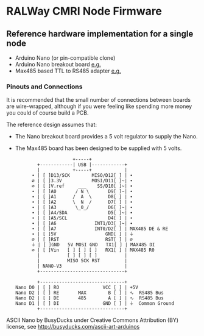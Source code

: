 # RALWay CMRI Node Firmware


## Reference hardware implementation for a single node

* Arduino Nano (or pin-compatible clone)
* Arduino Nano breakout board [e.g.](https://robu.in/product/nano-328p-expansion-adapter-breakout-board-io-shield)
* Max485 based TTL to RS485 adapter [e.g.](https://www.banggood.com/10Pcs-5V-MAX485-TTL-To-RS485-Converter-Module-Board-For-Arduino-p-1152561.html?cur_warehouse=CN)


### Pinouts and Connections

It is recommended that the small number of connections between boards are wire-wrapped, although if you were feeling like spending more money you could of course build a PCB.

The reference design assumes that:
  * The Nano breakout board provides a 5 volt regulator to supply the Nano.
  * The Max485 board has been designed to be supplied with 5 volts.


                             +-----+
                +------------| USB |------------+
                |            +-----+            |
              ∙ | [ ]D13/SCK        MISO/D12[ ] | ∙
              ∅ | [ ]3.3V           MOSI/D11[ ]~| ∙
              ∅ | [ ]V.ref     ___    SS/D10[ ]~| ∙
              ∙ | [ ]A0       / N \       D9[ ]~| ∙
              ∙ | [ ]A1      /  A  \      D8[ ] | ∙
              ∙ | [ ]A2      \  N  /      D7[ ] | ∙
              ∙ | [ ]A3       \_0_/       D6[ ]~| ∙
              ∙ | [ ]A4/SDA               D5[ ]~| ∙
              ∙ | [ ]A5/SCL               D4[ ] | ∙
              ∙ | [ ]A6              INT1/D3[ ]~| ∙
              ∙ | [ ]A7              INT0/D2[ ] | MAX485 DE & RE
              ∙ | [ ]5V                  GND[ ] | ⏚
              ∅ | [ ]RST                 RST[ ] | ∅
              ⏚ | [ ]GND   5V MOSI GND   TX1[ ] | MAX485 DI
              ∅ | [ ]Vin   [ ] [ ] [ ]   RX1[ ] | MAX485 R0
                |          [ ] [ ] [ ]          |
                |          MISO SCK RST         |
                | NANO-V3                       |
                +-------------------------------+
    
                +-------------------------------+
        Nano D0 | [ ] RO                VCC [ ] | +5V
        Nano D2 | [ ] RE       MAX        B [ ] | ∿  RS485 Bus
        Nano D2 | [ ] DE       485        A [ ] | ∿  RS485 Bus
        Nano D1 | [ ] DI                GND [ ] | ⏚  Common Ground
                +-------------------------------+


ASCII Nano by BusyDucks under Creative Commons Attribution (BY) license, see http://busyducks.com/ascii-art-arduinos
